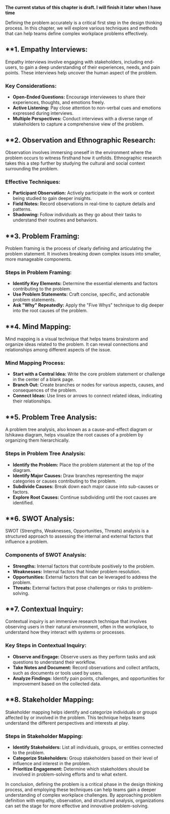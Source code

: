 **The current status of this chapter is draft. I will finish it later when I have time**

Defining the problem accurately is a critical first step in the design thinking process. In this chapter, we will explore various techniques and methods that can help teams define complex workplace problems effectively.

\*\*1. **Empathy Interviews:**
------------------------------

Empathy interviews involve engaging with stakeholders, including end-users, to gain a deep understanding of their experiences, needs, and pain points. These interviews help uncover the human aspect of the problem.

### **Key Considerations:**

* **Open-Ended Questions:** Encourage interviewees to share their experiences, thoughts, and emotions freely.
* **Active Listening:** Pay close attention to non-verbal cues and emotions expressed during interviews.
* **Multiple Perspectives:** Conduct interviews with a diverse range of stakeholders to capture a comprehensive view of the problem.

\*\*2. **Observation and Ethnographic Research:**
-------------------------------------------------

Observation involves immersing oneself in the environment where the problem occurs to witness firsthand how it unfolds. Ethnographic research takes this a step further by studying the cultural and social context surrounding the problem.

### **Effective Techniques:**

* **Participant Observation:** Actively participate in the work or context being studied to gain deeper insights.
* **Field Notes:** Record observations in real-time to capture details and patterns.
* **Shadowing:** Follow individuals as they go about their tasks to understand their routines and behaviors.

\*\*3. **Problem Framing:**
---------------------------

Problem framing is the process of clearly defining and articulating the problem statement. It involves breaking down complex issues into smaller, more manageable components.

### **Steps in Problem Framing:**

* **Identify Key Elements:** Determine the essential elements and factors contributing to the problem.
* **Use Problem Statements:** Craft concise, specific, and actionable problem statements.
* **Ask "Why" Repeatedly:** Apply the "Five Whys" technique to dig deeper into the root causes of the problem.

\*\*4. **Mind Mapping:**
------------------------

Mind mapping is a visual technique that helps teams brainstorm and organize ideas related to the problem. It can reveal connections and relationships among different aspects of the issue.

### **Mind Mapping Process:**

* **Start with a Central Idea:** Write the core problem statement or challenge in the center of a blank page.
* **Branch Out:** Create branches or nodes for various aspects, causes, and consequences of the problem.
* **Connect Ideas:** Use lines or arrows to connect related ideas, indicating their relationships.

\*\*5. **Problem Tree Analysis:**
---------------------------------

A problem tree analysis, also known as a cause-and-effect diagram or Ishikawa diagram, helps visualize the root causes of a problem by organizing them hierarchically.

### **Steps in Problem Tree Analysis:**

* **Identify the Problem:** Place the problem statement at the top of the diagram.
* **Identify Major Causes:** Draw branches representing the major categories or causes contributing to the problem.
* **Subdivide Causes:** Break down each major cause into sub-causes or factors.
* **Explore Root Causes:** Continue subdividing until the root causes are identified.

\*\*6. **SWOT Analysis:**
-------------------------

SWOT (Strengths, Weaknesses, Opportunities, Threats) analysis is a structured approach to assessing the internal and external factors that influence a problem.

### **Components of SWOT Analysis:**

* **Strengths:** Internal factors that contribute positively to the problem.
* **Weaknesses:** Internal factors that hinder problem resolution.
* **Opportunities:** External factors that can be leveraged to address the problem.
* **Threats:** External factors that pose challenges or risks to problem-solving.

\*\*7. **Contextual Inquiry:**
------------------------------

Contextual inquiry is an immersive research technique that involves observing users in their natural environment, often in the workplace, to understand how they interact with systems or processes.

### **Key Steps in Contextual Inquiry:**

* **Observe and Engage:** Observe users as they perform tasks and ask questions to understand their workflow.
* **Take Notes and Document:** Record observations and collect artifacts, such as documents or tools used by users.
* **Analyze Findings:** Identify pain points, challenges, and opportunities for improvement based on the collected data.

\*\*8. **Stakeholder Mapping:**
-------------------------------

Stakeholder mapping helps identify and categorize individuals or groups affected by or involved in the problem. This technique helps teams understand the different perspectives and interests at play.

### **Steps in Stakeholder Mapping:**

* **Identify Stakeholders:** List all individuals, groups, or entities connected to the problem.
* **Categorize Stakeholders:** Group stakeholders based on their level of influence and interest in the problem.
* **Prioritize Engagement:** Determine which stakeholders should be involved in problem-solving efforts and to what extent.

In conclusion, defining the problem is a critical phase in the design thinking process, and employing these techniques can help teams gain a deeper understanding of complex workplace challenges. By approaching problem definition with empathy, observation, and structured analysis, organizations can set the stage for more effective and innovative problem-solving.
